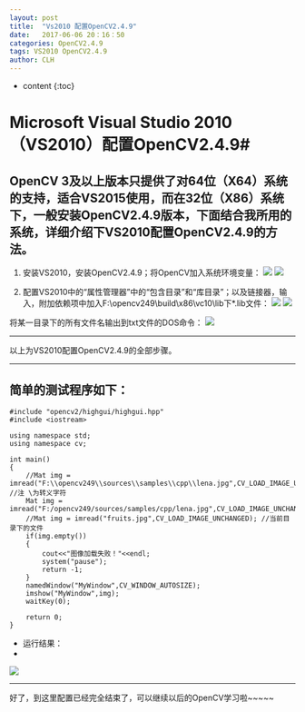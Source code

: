 ```yaml
---
layout: post
title:  "Vs2010 配置OpenCV2.4.9"
date:   2017-06-06 20：16：50
categories: OpenCV2.4.9
tags: VS2010 OpenCV2.4.9
author: CLH
---
```


* content
{:toc}

# Microsoft Visual Studio 2010（VS2010）配置OpenCV2.4.9#
## OpenCV 3及以上版本只提供了对64位（X64）系统的支持，适合VS2015使用，而在32位（X86）系统下，一般安装OpenCV2.4.9版本，下面结合我所用的系统，详细介绍下VS2010配置OpenCV2.4.9的方法。 ##
1. 安装VS2010，安装OpenCV2.4.9；将OpenCV加入系统环境变量：
![](http://i.imgur.com/lWUwQuF.jpg)
![](http://i.imgur.com/2uZ7X78.jpg)

2. 配置VS2010中的“属性管理器”中的“包含目录”和“库目录”；以及链接器，输入，附加依赖项中加入F:\opencv249\build\x86\vc10\lib下*.lib文件：
![](http://i.imgur.com/wRvC6JG.jpg)
![](http://i.imgur.com/EjVugep.jpg)

将某一目录下的所有文件名输出到txt文件的DOS命令：
![](http://i.imgur.com/TQCtpTN.jpg)

----------
以上为VS2010配置OpenCV2.4.9的全部步骤。

----------

 简单的测试程序如下：
-

	#include "opencv2/highgui/highgui.hpp"
	#include <iostream>
	
	using namespace std;
	using namespace cv;
	
	int main()
	{
		//Mat img = imread("F:\\opencv249\\sources\\samples\\cpp\\lena.jpg",CV_LOAD_IMAGE_UNCHANGED);	//注 \为转义字符
		Mat img = imread("F:/opencv249/sources/samples/cpp/lena.jpg",CV_LOAD_IMAGE_UNCHANGED);
		//Mat img = imread("fruits.jpg",CV_LOAD_IMAGE_UNCHANGED); //当前目录下的文件
		if(img.empty())
		{
			cout<<"图像加载失败！"<<endl;
			system("pause");
			return -1;
		}
		namedWindow("MyWindow",CV_WINDOW_AUTOSIZE);
		imshow("MyWindow",img);
		waitKey(0);
	
		return 0;
	}

- 运行结果：
- 
![](http://i.imgur.com/pBug97L.jpg)

----------
好了，到这里配置已经完全结束了，可以继续以后的OpenCV学习啦~~~~~